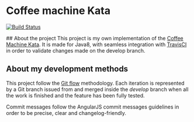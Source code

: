 # Coffee machine Kata 
[![Build Status](https://www.travis-ci.org/vincent-vieira/coffee-machine-kata.svg?branch=master)](https://www.travis-ci.org/vincent-vieira/coffee-machine-kata)

## About the project
This project is my own implementation of the [Coffee Machine Kata](http://simcap.github.io/coffeemachine).
It is made for Java8, with seamless integration with [TravisCI](https://travis-ci.org) in order to validate changes made on the develop branch.

## About my development methods
This project follow the [Git flow](https://danielkummer.github.io/git-flow-cheatsheet/) methodology.
Each iteration is represented by a Git branch issued from and merged inside the *develop* branch when all the work is finished and the feature has been fully tested.


Commit messages follow the AngularJS commit messages guidelines in order to be precise, clear and changelog-friendly.



